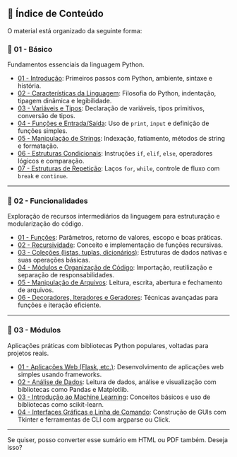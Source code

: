 

## 📘 Índice de Conteúdo

O material está organizado da seguinte forma:

### 📁 01 - Básico

Fundamentos essenciais da linguagem Python.

* [01 - Introdução](01-basico/01-introducao): Primeiros passos com Python, ambiente, sintaxe e história.
* [02 - Características da Linguagem](01-basico/02-caracteristicas): Filosofia do Python, indentação, tipagem dinâmica e legibilidade.
* [03 - Variáveis e Tipos](01-basico/03-variaveis-tipos): Declaração de variáveis, tipos primitivos, conversão de tipos.
* [04 - Funções e Entrada/Saída](01-basico/04-funcoes-io): Uso de `print`, `input` e definição de funções simples.
* [05 - Manipulação de Strings](01-basico/05-strings): Indexação, fatiamento, métodos de string e formatação.
* [06 - Estruturas Condicionais](01-basico/06-condicionais): Instruções `if`, `elif`, `else`, operadores lógicos e comparação.
* [07 - Estruturas de Repetição](01-basico/07-repeticao): Laços `for`, `while`, controle de fluxo com `break` e `continue`.

---

### 📁 02 - Funcionalidades

Exploração de recursos intermediários da linguagem para estruturação e modularização do código.

* [01 - Funções](02-funcionalidades/01-funcoes): Parâmetros, retorno de valores, escopo e boas práticas.
* [02 - Recursividade](02-funcionalidades/02-recursividade): Conceito e implementação de funções recursivas.
* [03 - Coleções (listas, tuplas, dicionários)](02-funcionalidades/03-colecoes): Estruturas de dados nativas e suas operações básicas.
* [04 - Módulos e Organização de Código](02-funcionalidades/04-modulos): Importação, reutilização e separação de responsabilidades.
* [05 - Manipulação de Arquivos](02-funcionalidades/05-arquivos): Leitura, escrita, abertura e fechamento de arquivos.
* [06 - Decoradores, Iteradores e Geradores](02-funcionalidades/06-decorador-iterador-gerador): Técnicas avançadas para funções e iteração eficiente.

---

### 📁 03 - Módulos

Aplicações práticas com bibliotecas Python populares, voltadas para projetos reais.

* [01 - Aplicações Web (Flask, etc.)](03-módulos/01-web): Desenvolvimento de aplicações web simples usando frameworks.
* [02 - Análise de Dados](03-módulos/02-data-analyses): Leitura de dados, análise e visualização com bibliotecas como Pandas e Matplotlib.
* [03 - Introdução ao Machine Learning](03-módulos/03-ml): Conceitos básicos e uso de bibliotecas como scikit-learn.
* [04 - Interfaces Gráficas e Linha de Comando](03-módulos/04-gui-cli): Construção de GUIs com Tkinter e ferramentas de CLI com argparse ou Click.

---

Se quiser, posso converter esse sumário em HTML ou PDF também. Deseja isso?
